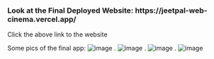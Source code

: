 <h3>Look at the Final Deployed Website:  https://jeetpal-web-cinema.vercel.app/</h3> 
Click the above link to the website



Some pics of the final app: 
![image](https://user-images.githubusercontent.com/70360391/183324805-df0eda00-a841-4a17-bffe-79790a64f00a.png)
.
![image](https://user-images.githubusercontent.com/70360391/183324663-2abd7042-d706-456f-b4d0-c418e6eb6d4a.png)
.
![image](https://user-images.githubusercontent.com/70360391/183324692-dfd8e040-9d7d-4072-989e-e18b101d07bf.png)
.
![image](https://user-images.githubusercontent.com/70360391/183324748-1ada670a-d2e4-4dd0-90dc-26bf17e4d537.png)


